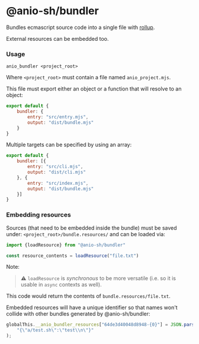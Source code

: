 # @anio-sh/bundler

Bundles ecmascript source code into a single file with [rollup](https://github.com/rollup/rollup).

External resources can be embedded too.

### Usage

`anio_bundler <project_root>`

Where `<project_root>` must contain a file named `anio_project.mjs`.

This file must export either an object or a function that will resolve to an object:

```js
export default {
	bundler: {
		entry: "src/entry.mjs",
		output: "dist/bundle.mjs"
	}
}

```

Multiple targets can be specified by using an array:

```js
export default {
	bundler: [{
		entry: "src/cli.mjs",
		output: "dist/cli.mjs"
	}, {
		entry: "src/index.mjs",
		output: "dist/bundle.mjs"
	}]
}
```

### Embedding resources

Sources (that need to be embedded inside the bundle) must be saved under: `<project_root>/bundle.resources/` and can be loaded via:

```js
import {loadResource} from "@anio-sh/bundler"

const resource_contents = loadResource("file.txt")
```

Note:

> ⚠️ `loadResource` is _synchronous_ to be more versatile (i.e. so it is usable in `async` contexts as well).

This code would return the contents of `bundle.resources/file.txt`.

Embedded resources will have a unique identifier so that names won't collide with other bundles generated by @anio-sh/bundler:

```js
globalThis.__anio_bundler_resources["64de3d40048d8948-{0}"] = JSON.parse(
	"{\"a/test.sh\":\"test\\n\"}"
);
```
